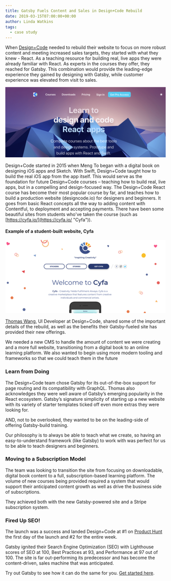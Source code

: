 ```yaml
---
title: Gatsby Fuels Content and Sales in Design+Code Rebuild
date: 2019-03-15T07:00:00+00:00
author: Linda Watkins
tags:
  - case study
---
```


When [Design+Code](https://designcode.io/ "Design Code") needed to rebuild their website to focus on more robust content and meeting increased sales targets, they started with what they knew - React. As a teaching resource for building real, live apps they were already familiar with React. As experts in the courses they offer, they reached for Gatsby. This combination would provide the leading-edge experience they gained by designing with Gatsby, while customer experience was elevated from visit to sales.

![](./images/dc-homepage.png)

Design+Code started in 2015 when Meng To began with a digital book on designing iOS apps and Sketch. With Swift, Design+Code taught how to build the real iOS app from the app itself. This would serve as the foundation for future Design+Code courses – teaching how to build real, live apps, but in a compelling and design-focused way. The Design+Code React course has become their most popular course by far, and teaches how to build a production website (designcode.io) for designers and beginners. It goes from basic React concepts all the way to adding content with Contentful, to deployment and accepting payments. There have been some beautiful sites from students who've taken the course (such as [https://cyfa.io/](https://cyfa.io/ "Cyfa")).

#### Example of a student-built website, Cyfa

![](./images/cyfa.png)

[Thomas Wang](https://twitter.com/thomaswangio "Thomas Wang on Twitter"), UI Developer at Design+Code, shared some of the important details of the rebuild, as well as the benefits their Gatsby-fueled site has provided their new offerings.

<pullquote citation="Thomas Wang">
We needed a new CMS to handle the amount of content we were creating and a more full website, transitioning from a digital book to an online learning platform. We also wanted to begin using more modern tooling and frameworks so that we could teach them in the future
</pullquote>

### **Learn from Doing**

The Design+Code team chose Gatsby for its out-of-the-box support for page routing and its compatibility with GraphQL. Thomas also acknowledges they were well aware of Gatsby’s emerging popularity in the React ecosystem. Gatsby’s signature simplicity of starting up a new website with its variety of starter templates ticked off even more extras they were looking for.

AND, not to be overlooked, they wanted to be on the leading-side of offering Gatsby-build training.

<pullquote citation="Thomas Wang">
Our philosophy is to always be able to teach what we create, so having an easy-to-understand framework (like Gatsby) to work with was perfect for us to be able to teach designers and beginners.
</pullquote>

### **Moving to a Subscription Model**

The team was looking to transition the site from focusing on downloadable, digital book content to a full, subscription-based learning platform. The volume of new courses being provided required a system that would support their anticipated content growth as well as drive the business side of subscriptions.

They achieved both with the new Gatsby-powered site and a Stripe subscription system.

### **Fired Up SEO!**

The launch was a success and landed Design+Code at #1 on [Product Hunt](https://www.producthunt.com/posts/design-code-3 "Design+Code") the first day of the launch and #2 for the entire week.

Gatsby ignited their Search Engine Optimization (SEO) with Lighthouse scores of SEO at 100, Best Practices at 93, and Performance at 97 out of 100. The site is far out-performing its predecessor and has become the content-driven, sales machine that was anticipated.

Try out Gatsby to see how it can do the same for you. [Get started here](/ "Gatsby get started").
